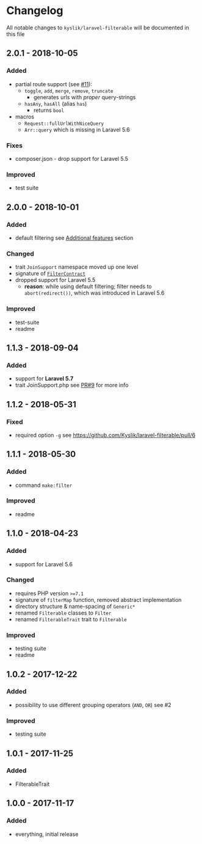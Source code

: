 # Changelog

All notable changes to `kyslik/laravel-filterable` will be documented in this file

## 2.0.1 - 2018-10-05

### Added

- partial route support (see [#11](https://github.com/Kyslik/laravel-filterable/issues/11)): 
  - `toggle`, `add`, `merge`, `remove`, `truncate` 
    - generates urls with *proper* query-strings
  - `hasAny`, `hasAll` (alias `has`)
    - returns `bool`
- macros
  - `Request::fullUrlWithNiceQuery`
  - `Arr::query` which is missing in Laravel 5.6
    
### Fixes

- composer.json - drop support for Laravel 5.5
    
### Improved

- test suite


## 2.0.0 - 2018-10-01

### Added

- default filtering see [Additional features](https://github.com/Kyslik/laravel-filterable#additional-features) section

### Changed

- trait `JoinSupport` namespace moved up one level
- signature of [`FilterContract`](https://github.com/Kyslik/laravel-filterable/blob/master/src/FilterContract.php)
- dropped support for Laravel 5.5
  - **reason**: while using default filtering; filter needs to `abort(redirect())`, which was introduced in Laravel 5.6
  
### Improved

- test-suite
- readme

## 1.1.3 - 2018-09-04

### Added

- support for **Laravel 5.7**
- trait JoinSupport.php see [PR#9](https://github.com/Kyslik/laravel-filterable/pull/9) for more info

## 1.1.2 - 2018-05-31

### Fixed

- required option `-g` see https://github.com/Kyslik/laravel-filterable/pull/6

## 1.1.1 - 2018-05-30

### Added

- command `make:filter`

### Improved

- readme

## 1.1.0 - 2018-04-23

### Added

- support for Laravel 5.6

### Changed

- requires PHP version `>=7.1`
- signature of `filterMap` function, removed abstract implementation
- directory structure & name-spacing of `Generic*`
- renamed `Filterable` classes to `Filter`
- renamed `FilterableTrait` trait to `Filterable`

### Improved

- testing suite
- readme

## 1.0.2 - 2017-12-22

### Added

- possibility to use different grouping operators (`AND`, `OR`) see #2

### Improved

- testing suite

## 1.0.1 - 2017-11-25

### Added

- FilterableTrait

## 1.0.0 - 2017-11-17

### Added

- everything, initial release
